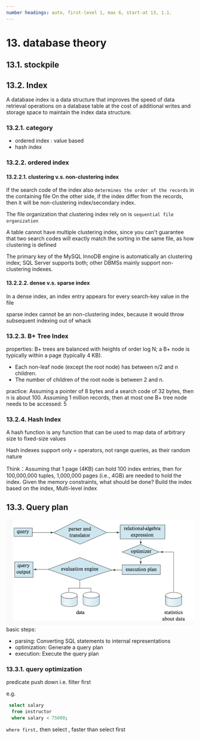 ```yaml
---
number headings: auto, first-level 1, max 6, start-at 13, 1.1.
---
```

# 13. database theory
## 13.1. stockpile
## 13.2. Index

A database index is a data structure that improves the speed of data retrieval operations on a database table at the cost of additional writes and storage space to maintain the index data structure.

### 13.2.1. category

- ordered index : value based
- hash index

### 13.2.2. ordered index

#### 13.2.2.1. clustering v.s. non-clustering index

If the search code of the index also `determines the order of the records` in the containing file
On the other side, if the index differ from the records, then it will be non-clustering index/secondary index.

The file organization  that clustering index rely on is `sequential file organization`

A table cannot have multiple clustering index, since you can't guarantee that two search codes will exactly match the sorting in the same file, as how clustering is defined

The primary key of the MySQL InnoDB engine is automatically an clustering index; SQL Server supports both; other DBMSs mainly support non-clustering indexes.

#### 13.2.2.2. dense v.s. sparse index

In a dense index, an index entry appears for every search-key value in the file

sparse index cannot be an non-clustering index, because it would throw subsequent indexing out of whack

### 13.2.3. B+ Tree Index
properties:
B+ trees are balanced with heights of order log N; a B+ node is typically within a page (typically 4 KB).
- Each non-leaf node (except the root node) has between n/2 and n children.
- The number of children of the root node is between 2 and n.

practice:
Assuming a pointer of 8 bytes and a search code of 32 bytes, then n is about 100. Assuming 1 million records, then at most one B+ tree node needs to be accessed: 5

### 13.2.4. Hash Index 
A hash function is any function that can be used to map data of arbitrary size to fixed-size values

Hash indexes support only = operators, not range queries, as their random nature

Think：Assuming that 1 page (4KB) can hold 100 index entries, then for 100,000,000 tuples, 1,000,000 pages (i.e., 4GB) are needed to hold the index. Given the memory constraints, what should be done?
Build the index based on the index, Multi-level index

## 13.3. Query plan

![attachments/Pasted image 20250605205705.png](attachments/Pasted%20image%2020250605205705.png)
basic steps: 
- parsing: Converting SQL statements to internal representations
- optimization: Generate a query plan
- execution: Execute the query plan

### 13.3.1. query optimization 
predicate push down i.e. filter first 

e.g. 
```sql
 select salary
  from instructor 
  where salary < 75000;
```

`where first,` then select , faster than select first
